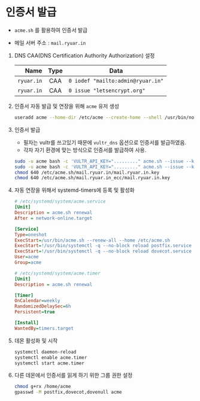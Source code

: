# 인증서 발급

- `acme.sh` 를 활용하여 인증서 발급

- 메일 서버 주소 : `mail.ryuar.in`

1. DNS CAA(DNS Certification Authority Authorization) 설정

    | Name       | Type | Data                              |
    |-----------:|:----:|-----------------------------------|
    | `ryuar.in` | CAA  | `0 iodef "mailto:admin@ryuar.in"` |
    | `ryuar.in` | CAA  | `0 issue "letsencrypt.org"`       |

1. 인증서 자동 발급 및 연장을 위해 `acme` 유저 생성

    ```sh
    useradd acme --home-dir /etc/acme --create-home --shell /usr/bin/nologin
    ```

1. 인증서 발급

    - 필자는 vultr를 쓰고있기 때문에 `vultr_dns` 옵션으로 인증서를 발급하였음.
    - 각자 자기 환경에 맞는 방식으로 인증서를 발급하여 사용.

    ```sh
    sudo -u acme bash -c 'VULTR_API_KEY="........." acme.sh --issue --keylength ec-256 --domain mail.ryuar.in --server letsencrypt --dns dns_vultr'
    sudo -u acme bash -c 'VULTR_API_KEY="........." acme.sh --issue --keylength 2048   --domain mail.ryuar.in --server letsencrypt --dns dns_vultr'
    chmod 640 /etc/acme.sh/mail.ryuar.in/mail.ryuar.in.key
    chmod 640 /etc/acme.sh/mail.ryuar.in_ecc/mail.ryuar.in.key
    ```

1. 자동 연장을 위해서 systemd-timers에 등록 및 활성화

    ```ini
    # /etc/systemd/system/acme.service
    [Unit]
    Description = acme.sh renewal
    After = network-online.target

    [Service]
    Type=oneshot
    ExecStart=/usr/bin/acme.sh --renew-all --home /etc/acme.sh
    ExecStart=!/usr/bin/systemctl -q --no-block reload postfix.service
    ExecStart=!/usr/bin/systemctl -q --no-block reload dovecot.service
    User=acme
    Group=acme
    ```

    ```ini
    # /etc/systemd/system/acme.timer
    [Unit]
    Description = acme.sh renewal

    [Timer]
    OnCalendar=weekly
    RandomizedDelaySec=6h
    Persistent=true

    [Install]
    WantedBy=timers.target
    ```

1. 데몬 활성화 및 시작

    ```sh
    systemctl daemon-reload
    systemctl enable acme.timer
    systemctl start acme.timer
    ```

1. 다른 데몬에서 인증서를 읽게 하기 위한 그룹 권한 설정

    ```sh
    chmod g+rx /home/acme
    gpasswd -M postfix,dovecot,dovenull acme
    ```
